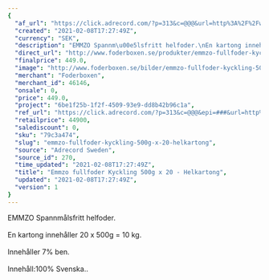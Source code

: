 ```yaml
---
{
  "af_url": "https://click.adrecord.com/?p=313&c=@@@&url=http%3A%2F%2Fwww.foderboxen.se%2Fprodukter%2Femmzo-fullfoder-kyckling-500g-x-20-helkartong%2C550",
  "created": "2021-02-08T17:27:49Z",
  "currency": "SEK",
  "description": "EMMZO Spannm\u00e5lsfritt helfoder.\nEn kartong inneh\u00e5ller 20 x 500g = 10 kg.\nInneh\u00e5ller 7% ben.\nInneh\u00e5ll:100% Svenska..",
  "direct_url": "http://www.foderboxen.se/produkter/emmzo-fullfoder-kyckling-500g-x-20-helkartong,550",
  "finalprice": 449.0,
  "image": "http://www.foderboxen.se/bilder/emmzo-fullfoder-kyckling-500g-x-20-helkartong-550.png",
  "merchant": "Foderboxen",
  "merchant_id": 46146,
  "onsale": 0,
  "price": 449.0,
  "project": "6be1f25b-1f2f-4509-93e9-dd8b42b96c1a",
  "ref_url": "https://click.adrecord.com/?p=313&c=@@@&epi=###&url=http%3A%2F%2Fwww.foderboxen.se%2Fprodukter%2Femmzo-fullfoder-kyckling-500g-x-20-helkartong%2C550",
  "retailprice": 44900,
  "salediscount": 0,
  "sku": "79c3a474",
  "slug": "emmzo-fullfoder-kyckling-500g-x-20-helkartong",
  "source": "Adrecord Sweden",
  "source_id": 270,
  "time_updated": "2021-02-08T17:27:49Z",
  "title": "Emmzo fullfoder Kyckling 500g x 20 - Helkartong",
  "updated": "2021-02-08T17:27:49Z",
  "version": 1
}
---
```


<p> EMMZO Spannmålsfritt helfoder.<br><br>En kartong innehåller 20 x 500g = 10 kg.<br><br>Innehåller 7% ben. <br><br>Innehåll:100% Svenska..</p>
